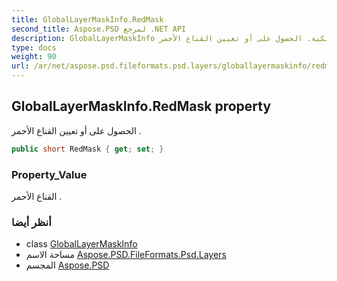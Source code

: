 ```yaml
---
title: GlobalLayerMaskInfo.RedMask
second_title: Aspose.PSD لمرجع .NET API
description: GlobalLayerMaskInfo ملكية. الحصول على أو تعيين القناع الأحمر .
type: docs
weight: 90
url: /ar/net/aspose.psd.fileformats.psd.layers/globallayermaskinfo/redmask/
---
```

## GlobalLayerMaskInfo.RedMask property

الحصول على أو تعيين القناع الأحمر .

```csharp
public short RedMask { get; set; }
```

### Property_Value

القناع الأحمر .

### أنظر أيضا

* class [GlobalLayerMaskInfo](../)
* مساحة الاسم [Aspose.PSD.FileFormats.Psd.Layers](../../globallayermaskinfo/)
* المجسم [Aspose.PSD](../../../)


